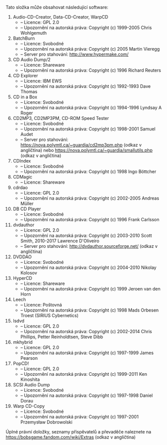 ﻿Tato složka může obsahovat následující software:

1. Audio-CD-Creator, Data-CD-Creator, WarpCD
   - – Licence: GPL 2.0
   - – Upozornění na autorská práva: Copyright (c) 1999-2005 Chris Wohlgemuth
2. BatchBurn
   - – Licence: Svobodné
   - – Upozornění na autorská práva: Copyright (c) 2005 Martin Vieregg
   - – Server pro stahování: http://www.hypermake.com/
3. CD Audio Dump/2
   - – Licence: Shareware
   - – Upozornění na autorská práva: Copyright (c) 1996 Richard Reuters
4. CD Explorer
   - – Licence: IBM EWS
   - – Upozornění na autorská práva: Copyright (c) 1992-1993 Dave Thomas
5. CD in a Box
   - – Licence: Svobodné
   - – Upozornění na autorská práva: Copyright (c) 1994-1996 Lyndsay A Roger
6. CD2MP3, CD2MP3PM, CD-ROM Speed Tester
   - – Licence: Svobodné
   - – Upozornění na autorská práva: Copyright (c) 1998-2001 Samuel Audet
   - – Server pro stahování: https://nova.polymtl.ca/~guardia/cd2mp3pm.php (odkaz v angličtina) nebo https://nova.polymtl.ca/~guardia/smallutils.php (odkaz v angličtina)
7. CDIndex
   - – Licence: Svobodné
   - – Upozornění na autorská práva: Copyright (c) 1998 Ingo Böttcher
8. CDMagic
   - – Licence: Shareware
9. cdrdao
   - – Licence: GPL 2.0
   - – Upozornění na autorská práva: Copyright (c) 2002-2005 Andreas Müller
10. DB CD Player
    - – Licence: Svobodné
    - – Upozornění na autorská práva: Copyright (c) 1996 Frank Carlsson
11. dvdauthor
    - – Licence: GPL 2.0
    - – Upozornění na autorská práva: Copyright (c) 2003-2010 Scott Smith, 2010-2017 Lawrence D'Oliveiro
    - – Server pro stahování: http://dvdauthor.sourceforge.net/ (odkaz v angličtina)
12. DVDDAO
    - – Licence: Svobodné
    - – Upozornění na autorská práva: Copyright (c) 2004-2010 Nikolay Kolosov
13. HyperCD
    - – Licence: Shareware
    - – Upozornění na autorská práva: Copyright (c) 1999 Jeroen van den Horn
14. Leech
    - – Licence: Poštovná
    - – Upozornění na autorská práva: Copyright (c) 1998 Mads Orbesen Troest (SIRIUS Cybernetics)
15. lsdvd
    - – Licence: GPL 2.0
    - – Upozornění na autorská práva: Copyright (c) 2002-2014 Chris Phillips, Petter Reinholdtsen, Steve Dibb
16. mkhybrid 
    - – Licence: GPL 2.0
    - – Upozornění na autorská práva: Copyright (c) 1997-1999 James Pearson
17. PopCD!
    - – Licence: GPL 2.0
    - – Upozornění na autorská práva: Copyright (c) 1999-2011 Ken Kinoshita
18. SCSI Audio Dump
    - – Licence: Svobodné
    - – Upozornění na autorská práva: Copyright (c) 1997-1998 Daniel Dorau
19. Warp CD-Copy
    - – Licence: Svobodné
    - – Upozornění na autorská práva: Copyright (c) 1997-2001 Przemysław Dobrowolski

Úplné právní doložky, seznamy přispěvatelů a převaděče naleznete na https://bobsgame.fandom.com/wiki/Extras (odkaz v angličtina)
